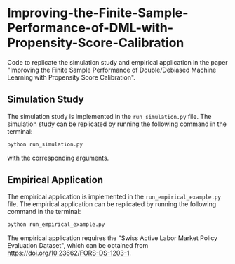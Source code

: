 # Improving-the-Finite-Sample-Performance-of-DML-with-Propensity-Score-Calibration
Code to replicate the simulation study and empirical application in the paper "Improving the Finite Sample Performance of Double/Debiased Machine Learning with Propensity Score Calibration".

## Simulation Study
The simulation study is implemented in the `run_simulation.py` file. The simulation study can be replicated by running the following command in the terminal:
```bash
python run_simulation.py
```
with the corresponding arguments.

## Empirical Application
The empirical application is implemented in the `run_empirical_example.py` file. The empirical application can be replicated by running the following command in the terminal:
```bash
python run_empirical_example.py
```
The empirical application requires the "Swiss Active Labor Market Policy Evaluation Dataset", which can be obtained from https://doi.org/10.23662/FORS-DS-1203-1.
